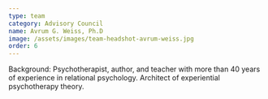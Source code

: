 ```yaml
---
type: team
category: Advisory Council
name: Avrum G. Weiss, Ph.D
image: /assets/images/team-headshot-avrum-weiss.jpg
order: 6
---
```


Background: Psychotherapist, author, and teacher with more than 40 years of experience in relational psychology.  Architect of experiential psychotherapy theory.
